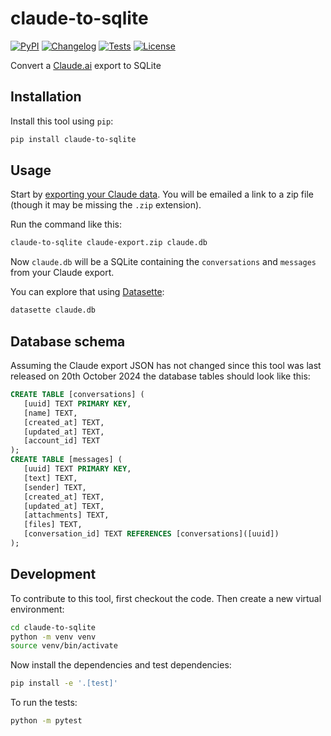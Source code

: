 # claude-to-sqlite

[![PyPI](https://img.shields.io/pypi/v/claude-to-sqlite.svg)](https://pypi.org/project/claude-to-sqlite/)
[![Changelog](https://img.shields.io/github/v/release/simonw/claude-to-sqlite?include_prereleases&label=changelog)](https://github.com/simonw/claude-to-sqlite/releases)
[![Tests](https://github.com/simonw/claude-to-sqlite/actions/workflows/test.yml/badge.svg)](https://github.com/simonw/claude-to-sqlite/actions/workflows/test.yml)
[![License](https://img.shields.io/badge/license-Apache%202.0-blue.svg)](https://github.com/simonw/claude-to-sqlite/blob/master/LICENSE)

Convert a [Claude.ai](https://claude.ai/) export to SQLite

## Installation

Install this tool using `pip`:
```bash
pip install claude-to-sqlite
```
## Usage

Start by [exporting your Claude data](https://support.anthropic.com/en/articles/9450526-how-can-i-export-my-claude-ai-data). You will be emailed a link to a zip file (though it may be missing the `.zip` extension).

Run the command like this:

```bash
claude-to-sqlite claude-export.zip claude.db
```
Now `claude.db` will be a SQLite containing the `conversations` and `messages` from your Claude export.

You can explore that using [Datasette](https://datasette.io/):

```bash
datasette claude.db
```
## Database schema

Assuming the Claude export JSON has not changed since this tool was last released on 20th October 2024 the database tables should look like this:

<!-- [[[cog
import tempfile, pathlib, sqlite_utils
from click.testing import CliRunner
from claude_to_sqlite import cli

tmpdir = pathlib.Path(tempfile.mkdtemp())
db_path = str(tmpdir / "claude.db")
runner = CliRunner()
result = runner.invoke(cli.cli, ["tests/example.json", db_path])
cog.out("```sql\n")
schema = sqlite_utils.Database(db_path).schema
cog.out(schema)
cog.out("\n```")
]]] -->
```sql
CREATE TABLE [conversations] (
   [uuid] TEXT PRIMARY KEY,
   [name] TEXT,
   [created_at] TEXT,
   [updated_at] TEXT,
   [account_id] TEXT
);
CREATE TABLE [messages] (
   [uuid] TEXT PRIMARY KEY,
   [text] TEXT,
   [sender] TEXT,
   [created_at] TEXT,
   [updated_at] TEXT,
   [attachments] TEXT,
   [files] TEXT,
   [conversation_id] TEXT REFERENCES [conversations]([uuid])
);
```
<!-- [[[end]]] -->

## Development

To contribute to this tool, first checkout the code. Then create a new virtual environment:
```bash
cd claude-to-sqlite
python -m venv venv
source venv/bin/activate
```
Now install the dependencies and test dependencies:
```bash
pip install -e '.[test]'
```
To run the tests:
```bash
python -m pytest
```

